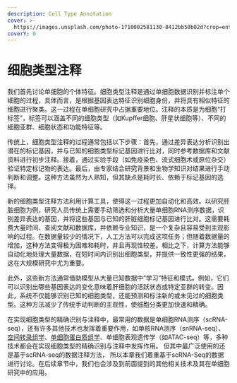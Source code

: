 ```yaml
---
description: Cell Type Annotation
cover: >-
  https://images.unsplash.com/photo-1710002581130-8412bb50b02d?crop=entropy&cs=srgb&fm=jpg&ixid=M3wxOTcwMjR8MHwxfHNlYXJjaHwyfHxpZGVudGl0eXxlbnwwfHx8fDE3MzE5MTY2NDB8MA&ixlib=rb-4.0.3&q=85
coverY: 0
---
```


# 细胞类型注释

我们首先讨论单细胞的个体特征。细胞类型注释是通过单细胞数据识别并标注单个细胞的过程，具体而言，是根据基因表达特征识别细胞身份，并将具有相似特征的细胞进行聚类。这一过程在单细胞研究中占据重要地位。注释的本质是为细胞“打标签”，标签可以涵盖不同的细胞类型（如Kupffer细胞、肝星状细胞等）、不同的细胞亚群、细胞状态和功能特征等。

传统上，细胞类型注释的过程通常包括以下步骤：首先，通过差异表达分析识别出潜在的标记基因，并与已知的细胞类型标记基因进行比对，同时参考数据库和文献资料进行初步注释。接着，通过实验手段（如免疫染色、流式细胞术或原位杂交）验证特定标记物的表达。最后，由专家结合研究背景和生物学知识对结果进行手动判断和调整。这种方法虽然为人熟知，但其缺点是耗时长、依赖于标记基因的选择。

新的细胞类型注释方法利用计算工具，使得这一过程更加自动化和高效。以研究肝脏细胞为例，研究人员传统上需要手动筛选和分析大量单细胞RNA测序数据，识别差异表达的基因，并将这些基因与已知的肝脏细胞标记基因进行比对。这需要耗费大量时间、查阅文献和数据库，并依赖专业知识，是一个复杂且容易受到主观影响的过程。在数据量较少的情况下，人工方法可以完成这项任务；但随着数据量的增加，这种方法变得极为困难和耗时，并且再现性较差。相比之下，计算方法能够自动化地处理大量数据，在短时间内识别出细胞类型，并提供一致性更强的结果，这在大规模研究中尤为重要。

此外，这些新方法通常借助模型从大量已知数据中“学习”特征和模式。例如，它们可以识别出哪些基因表达的变化意味着肝细胞的活跃状态或特定亚群的转变。因此，系统不仅能够识别已知的细胞类型，还能预测和标注新的或未见过的细胞类型。这种方法减少了传统手动判断的主观性，使细胞分类更加快速和精确。

在实现细胞类型的精确识别与注释中，最常用的数据是单细胞RNA测序（scRNA-seq），还有许多其他技术也发挥着重要作用，如单核RNA测序（snRNA-seq）、[空间转录组学](../kong-jian-zhuan-lu-zu-yu-duo-mo-tai-shu-ju-zheng-he/)、[单细胞蛋白质组学](broken-reference)、单细胞表观遗传学（如ATAC-seq）等，多种技术都会在实现细胞类型的精确识别与注释中发挥作用。 但其中最广泛使用的还是基于scRNA-seq的数据注释方法， 所以本章我们着重基于scRNA-Seq的数据进行讨论。在后续章节中，我们也会涉及到前面提到的其他相关技术及其在单细胞研究中的应用。





